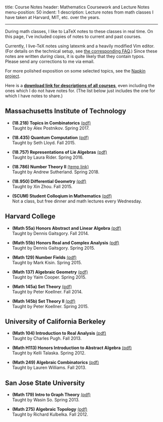 title: Course Notes
header: Mathematics Coursework and Lecture Notes
menu-position: 50
indent: 1
description: Lecture notes from math classes I have taken at Harvard, MIT, etc. over the years.

---

During math classes, I like to LaTeX notes to these classes in real time.
On this page, I've included copies of notes to current and past courses.

Currently, I live-TeX notes using latexmk and a heavily modified Vim editor.
(For details on the technical setup, see [the corresponding FAQ](FAQs/school.html).)
Since these notes are written *during* class, it is quite likely that they contain typos.
Please send any corrections to me via email.

For more polished exposition on some selected topics, see the [Napkin project](napkin.html).

Here is a **[download link for descriptions of all courses][transcript]**,
even including the ones which I do not have notes for.
(The list below just includes the one for which I have notes to share.)

<!-- Some of the links are temporary Dropbox links.
If you want to link these notes, you should always link to this page.
The Dropbox links will expire at the end of each semester. -->

## Massachusetts Institute of Technology

* **(18.218) Topics in Combinatorics** [(pdf)](notes/MIT-18-218.pdf)<br> 
  Taught by Alex Postnikov. Spring 2017.

* **(18.435) Quantum Computation** [(pdf)](notes/MIT-18-435.pdf)<br>
  Taught by Seth Lloyd. Fall 2015.

* **(18.757) Representations of Lie Algebras** [(pdf)](notes/MIT-18-757.pdf)<br>
  Taught by Laura Rider. Spring 2016.

+ **(18.786) Number Theory II** [(temp link)](https://www.dropbox.com/s/leidhbcsoe8nmk4/MIT-18-786.pdf?dl=0)<br>
  Taught by Andrew Sutherland. Spring 2018.

* **(18.950) Differential Geometry** [(pdf)](notes/MIT-18-950.pdf)<br>
  Taught by Xin Zhou. Fall 2015.

* **(SCUM) Student Colloqium in Mathematics** [(pdf)](notes/SCUM.pdf)<br>
  Not a class, but free dinner and math lectures every Wednesday.

## Harvard College
* **(Math 55a) Honors Abstract and Linear Algebra** [(pdf)](notes/Harvard-55a.pdf)<br>
  Taught by Dennis Gaitsgory. Fall 2014.

* **(Math 55b) Honors Real and Complex Analysis** [(pdf)](notes/Harvard-55b.pdf)<br>
  Taught by Dennis Gaitsgory. Spring 2015.

* **(Math 129) Number Fields** [(pdf)](notes/Harvard-129.pdf)<br>
  Taught by Mark Kisin. Spring 2015.

* **(Math 137) Algebraic Geometry** [(pdf)](notes/Harvard-137.pdf)<br>
  Taught by Yaim Cooper. Spring 2015.

* **(Math 145a) Set Theory** [(pdf)](notes/Harvard-145a.pdf)<br>
  Taught by Peter Koellner. Fall 2014.

* **(Math 145b) Set Theory II** [(pdf)](notes/Harvard-145b.pdf)<br>
  Taught by Peter Koellner. Spring 2015.

## University of California Berkeley
* **(Math 104) Introduction to Real Analysis** [(pdf)](notes/UCB104.pdf)<br>
  Taught by Charles Pugh. Fall 2013.

* **(Math H113) Honors Introduction to Abstract Algebra** [(pdf)](notes/UCBH113.pdf)<br>
  Taught by Kelli Talaska. Spring 2012.

* **(Math 249) Algebraic Combinatorics** [(pdf)](notes/UCB249.pdf)<br>
  Taught by Lauren Williams. Fall 2013.

## San Jose State University
* **(Math 179) Intro to Graph Theory** [(pdf)](notes/SJSU179.pdf)<br>
  Taught by Wasin So. Spring 2013.

* **(Math 275) Algebraic Topology** [(pdf)](notes/SJSU275.pdf)<br>
  Taught by Richard Kulbelka. Fall 2012.


[transcript]: upload/math-coursework.pdf

